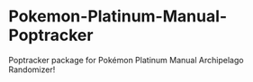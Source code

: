 # Pokemon-Platinum-Manual-Poptracker
Poptracker package for Pokémon Platinum Manual Archipelago Randomizer!
